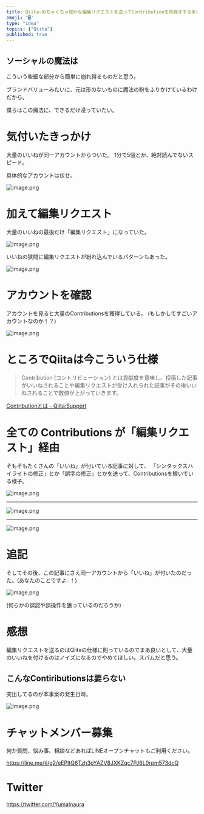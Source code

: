 ```yaml
---
title: Qiita—めちゃくちゃ細かな編集リクエストを送ってContributionを荒稼ぎする手法を見つけた
emoji: "🖥"
type: "idea"
topics: ["Qiita"]
published: true
---
```



## ソーシャルの魔法は

こういう些細な部分から簡単に崩れ得るものだと思う。

ブランドバリューみたいに、元は形のないものに魔法の粉をふりかけているわけだから。

僕らはこの魔法に、できるだけ浸っていたい。



# 気付いたきっかけ

大量のいいねが同一アカウントからついた。
1分で5個とか、絶対読んでないスピード。

具体的なアカウントは伏せ。

![image.png](https://qiita-image-store.s3.amazonaws.com/0/89618/2ab072ca-d5b8-0d55-0d90-b34ab8573bc1.png)

# 加えて編集リクエスト

大量のいいねの最後だけ「編集リクエスト」になっていた。

![image.png](https://qiita-image-store.s3.amazonaws.com/0/89618/80155a94-d219-4212-fe81-a1b362753996.png)

いいねの狭間に編集リクエストが紛れ込んでいるパターンもあった。

![image.png](https://qiita-image-store.s3.amazonaws.com/0/89618/ba2dbf7d-a249-1560-b890-54a440010aea.png)



# アカウントを確認

アカウントを見ると大量のContributionsを獲得している。
(もしかしてすごいアカウントなのか！？)

![image.png](https://qiita-image-store.s3.amazonaws.com/0/89618/9ebe8be5-d066-6e82-560a-935a563b8997.png)

# ところでQiitaは今こういう仕様

>Contribution (コントリビューション) とは貢献度を意味し、投稿した記事がいいねされることや編集リクエストが受け入れられた記事がその後いいねされることで数値が上がっていきます。

[Contributionとは - Qiita:Support](https://help.qiita.com/ja/articles/qiita-contribution)

# 全ての Contributions が「編集リクエスト」経由

そもそもたくさんの「いいね」が付いている記事に対して、
「シンタックスハイライトの修正」とか「誤字の修正」とかを送って、Contributionsを稼いでいる様子。

![image.png](https://qiita-image-store.s3.amazonaws.com/0/89618/85fd88fe-a033-0f79-3466-bd14dc2cf58f.png)

---

![image.png](https://qiita-image-store.s3.amazonaws.com/0/89618/e25c6500-2342-b574-6606-8870e0a2cd44.png)

---

![image.png](https://qiita-image-store.s3.amazonaws.com/0/89618/ab264ada-752c-4c6b-769b-4ff4ad7e4ea2.png)

# 追記

そしてその後、この記事にさえ同一アカウントから「いいね」が付いたのだった。(あなたのことですよ‥！)

![image.png](https://qiita-image-store.s3.amazonaws.com/0/89618/b94d78ee-d72b-e3b3-a92a-955215559025.png)

(何らかの誤認や誤操作を狙っているのだろうか)

# 感想

編集リクエストを送るのはQiitaの仕様に則っているのでまあ良いとして、大量のいいねを付けるのはノイズになるのでやめてほしい。スパムだと思う。

## こんなContiributionsは要らない

突出してるのが本事案の発生日時。

![image.png](https://qiita-image-store.s3.amazonaws.com/0/89618/c0e9c9c1-51c4-16b8-19e5-5b36f2d9fe7d.png)











<!-- Update From Qiita API -->

# チャットメンバー募集


何か質問、悩み事、相談などあればLINEオープンチャットもご利用ください。

https://line.me/ti/g2/eEPltQ6Tzh3pYAZV8JXKZqc7PJ6L0rpm573dcQ





# Twitter


https://twitter.com/YumaInaura


<!-- Update From Qiita API -->


